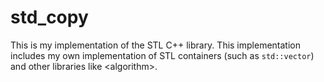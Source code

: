 # std_copy

This is my implementation of the STL C++ library. This implementation includes my own implementation 
of STL containers (such as `std::vector`) and other libraries like &lt;algorithm&gt;.